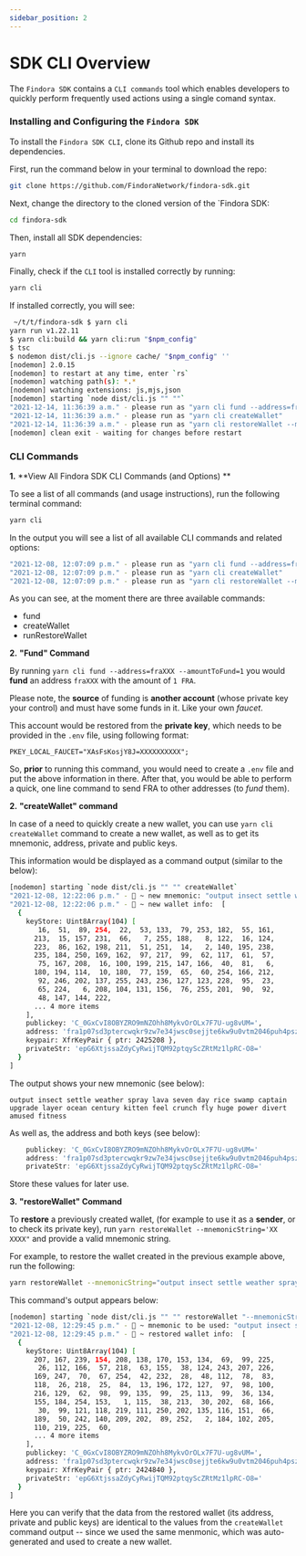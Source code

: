 ```yaml
---
sidebar_position: 2
---
```


# SDK CLI Overview

The `Findora SDK` contains a `CLI commands` tool which enables developers to quickly perform frequently used actions using a single comand syntax.


### **Installing and Configuring the `Findora SDK`**

To install the `Findora SDK CLI`, clone its Github repo and install its dependencies.

First, run the command below in your terminal to download the repo:

```bash
git clone https://github.com/FindoraNetwork/findora-sdk.git
```

Next, change the directory to the cloned version of the `Findora SDK:

```bash
cd findora-sdk
```

Then, install all SDK dependencies:

```bash
yarn
```

Finally, check if the `CLI` tool is installed correctly by running:

```bash
yarn cli
```

If installed correctly, you will see:

```bash
 ~/t/t/findora-sdk $ yarn cli
yarn run v1.22.11
$ yarn cli:build && yarn cli:run "$npm_config"
$ tsc
$ nodemon dist/cli.js --ignore cache/ "$npm_config" ''
[nodemon] 2.0.15
[nodemon] to restart at any time, enter `rs`
[nodemon] watching path(s): *.*
[nodemon] watching extensions: js,mjs,json
[nodemon] starting `node dist/cli.js "" ""`
"2021-12-14, 11:36:39 a.m." - please run as "yarn cli fund --address=fraXXX --amountToFund=1 "
"2021-12-14, 11:36:39 a.m." - please run as "yarn cli createWallet"
"2021-12-14, 11:36:39 a.m." - please run as "yarn cli restoreWallet --mnemonicString='XXX ... ... XXX'"
[nodemon] clean exit - waiting for changes before restart
```

### **CLI Commands**

**1.** **View All Findora SDK CLI Commands (and Options) **

To see a list of all commands (and usage instructions), run the following terminal command:

```bash
yarn cli
```

In the output you will see a list of all available CLI commands and related options:

```bash
"2021-12-08, 12:07:09 p.m." - please run as "yarn cli fund --address=fraXXX --amountToFund=1 "
"2021-12-08, 12:07:09 p.m." - please run as "yarn cli createWallet"
"2021-12-08, 12:07:09 p.m." - please run as "yarn cli restoreWallet --mnemonicString='XXX ... ... XXX'"
```

As you can see, at the moment there are three available commands:

- fund
- createWallet
- runRestoreWallet

**2.** **"Fund" Command**

By running `yarn cli fund --address=fraXXX --amountToFund=1` you would **fund** an address `fraXXX` with the amount of `1 FRA`.

Please note, the **source** of funding is **another account** (whose private key your control) and must have some funds in it. Like your own _faucet_.

This account would be restored from the **private key**, which needs to be provided in the `.env` file, using following format:

```env
PKEY_LOCAL_FAUCET="XAsFsKosjY8J=XXXXXXXXXX";
```

So, **prior** to running this command, you would need to create a `.env` file and put the above information in there. After that, you would be able to perform a quick, one line command to send FRA to other addresses (to _fund_ them).

**2.** **"createWallet" command**

In case of a need to quickly create a new wallet, you can use `yarn cli createWallet` command to create a new wallet, as well as to get its mnemonic, address, private and public keys.

This information would be displayed as a command output (similar to the below):

```bash
[nodemon] starting `node dist/cli.js "" "" createWallet`
"2021-12-08, 12:22:06 p.m." - 🚀 ~ new mnemonic: "output insect settle weather spray lava seven day rice swamp captain upgrade layer ocean century kitten feel crunch fly huge power divert amused fitness"
"2021-12-08, 12:22:06 p.m." - 🚀 ~ new wallet info:  [
  {
    keyStore: Uint8Array(104) [
       16,  51,  89, 254,  22,  53, 133,  79, 253, 182,  55, 161,
      213,  15, 157, 231,  66,   7, 255, 188,   8, 122,  16, 124,
      223,  86, 162, 198, 211,  51, 251,  14,   2, 140, 195, 238,
      235, 184, 250, 169, 162,  97, 217,  99,  62, 117,  61,  57,
       75, 167, 208,  16, 100, 199, 215, 147, 166,  40,  81,   6,
      180, 194, 114,  10, 180,  77, 159,  65,  60, 254, 166, 212,
       92, 246, 202, 137, 255, 243, 236, 127, 123, 228,  95,  23,
       65, 224,   6, 208, 104, 131, 156,  76, 255, 201,  90,  92,
       48, 147, 144, 222,
      ... 4 more items
    ],
    publickey: 'C_0GxCvI8OBYZRO9mNZOhh8MykvOrOLx7F7U-ug8vUM=',
    address: 'fra1p07sd3ptercwqkr9zw7e34jwsc0sejjte6kw9u0vtm2046puh4pszj0rs4',
    keypair: XfrKeyPair { ptr: 2425208 },
    privateStr: 'epG6XtjssaZdyCyRwijTQM92ptqyScZRtMz1lpRC-O8='
  }
]

```

The output shows your new mnemonic (see below):

```
output insect settle weather spray lava seven day rice swamp captain upgrade layer ocean century kitten feel crunch fly huge power divert amused fitness
```

As well as, the address and both keys (see below):

```js
    publickey: 'C_0GxCvI8OBYZRO9mNZOhh8MykvOrOLx7F7U-ug8vUM='
    address: 'fra1p07sd3ptercwqkr9zw7e34jwsc0sejjte6kw9u0vtm2046puh4pszj0rs4'
    privateStr: 'epG6XtjssaZdyCyRwijTQM92ptqyScZRtMz1lpRC-O8='
```

Store these values for later use.

**3.** **"restoreWallet" Command**

To **restore** a previously created wallet, (for example to use it as a **sender**, or to check its private key), run `yarn restoreWallet --mnemonicString='XX XXXX"` and provide a valid mnemonic string.

For example, to restore the wallet created in the previous example above, run the following:

```bash
yarn restoreWallet --mnemonicString="output insect settle weather spray lava seven day rice swamp captain upgrade layer ocean century kitten feel crunch fly huge power divert amused fitness"
```

This command's output appears below:

```bash
[nodemon] starting `node dist/cli.js "" "" restoreWallet "--mnemonicString=output insect settle weather spray lava seven day rice swamp captain upgrade layer ocean century kitten feel crunch fly huge power divert amused fitness"`
"2021-12-08, 12:29:45 p.m." - 🚀 ~ mnemonic to be used: "output insect settle weather spray lava seven day rice swamp captain upgrade layer ocean century kitten feel crunch fly huge power divert amused fitness"
"2021-12-08, 12:29:45 p.m." - 🚀 ~ restored wallet info:  [
  {
    keyStore: Uint8Array(104) [
      207, 167, 239, 154, 208, 138, 170, 153, 134,  69,  99, 225,
       26, 112, 166,  57, 218,  63, 155,  38, 124, 243, 207, 226,
      169, 247,  70,  67, 254,  42, 232,  28,  48, 112,  78,  83,
      118,  26, 218,  25,  84,  13, 196, 172, 127,  97,  98, 100,
      216, 129,  62,  98,  99, 135,  99,  25, 113,  99,  36, 134,
      155, 184, 254, 153,   1, 115,  38, 213,  30, 202,  68, 166,
       30,  99, 121, 118, 219, 111, 250, 202, 135, 116, 151,  66,
      189,  50, 242, 140, 209, 202,  89, 252,   2, 184, 102, 205,
      110, 219, 225,  60,
      ... 4 more items
    ],
    publickey: 'C_0GxCvI8OBYZRO9mNZOhh8MykvOrOLx7F7U-ug8vUM=',
    address: 'fra1p07sd3ptercwqkr9zw7e34jwsc0sejjte6kw9u0vtm2046puh4pszj0rs4',
    keypair: XfrKeyPair { ptr: 2424840 },
    privateStr: 'epG6XtjssaZdyCyRwijTQM92ptqyScZRtMz1lpRC-O8='
  }
]


```

Here you can verify that the data from the restored wallet (its address, private and public keys) are identical to the values from the `createWallet` command output -- since we used the same menmonic, which was auto-generated and used to create a new wallet.
